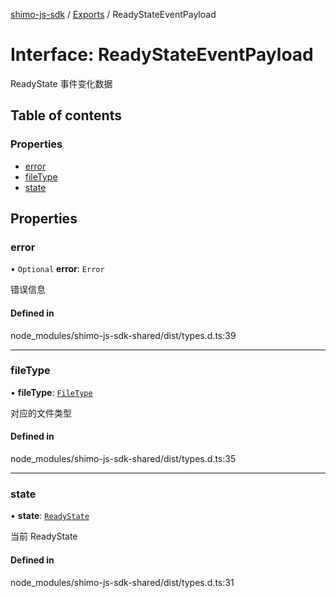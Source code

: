 [shimo-js-sdk](../README.md) / [Exports](../modules.md) / ReadyStateEventPayload

# Interface: ReadyStateEventPayload

ReadyState 事件变化数据

## Table of contents

### Properties

- [error](ReadyStateEventPayload.md#error)
- [fileType](ReadyStateEventPayload.md#filetype)
- [state](ReadyStateEventPayload.md#state)

## Properties

### error

• `Optional` **error**: `Error`

错误信息

#### Defined in

node_modules/shimo-js-sdk-shared/dist/types.d.ts:39

___

### fileType

• **fileType**: [`FileType`](../enums/FileType.md)

对应的文件类型

#### Defined in

node_modules/shimo-js-sdk-shared/dist/types.d.ts:35

___

### state

• **state**: [`ReadyState`](../enums/ReadyState.md)

当前 ReadyState

#### Defined in

node_modules/shimo-js-sdk-shared/dist/types.d.ts:31
